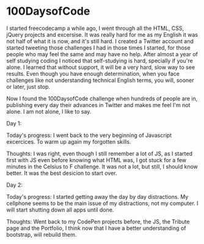 # 100DaysofCode

I started freecodecamp a while ago, I went through all the HTML, CSS, jQuery projects and excersise. It was really hard for me as my English it was not half of what it is now, and it's still hard. 
I created a Twitter account and started tweeting those challenges  I had in those times I started, for those people who may feel the same and may have no help. After almost a year of self studying coding I noticed that self-studying is hard, specially if you're alone.
I learned that without support, it will be a very hard, slow way to see results. Even though you have enough determination, when you face challenges like not understanding technical English terms, you will, sooner or later, just stop. 

Now I found the 100DaysofCode challenge when hundreds of people are in, publishing every day their advances in Twitter and makes me feel I'm not alone. I am not alone, I like  to say.

Day 1:

Today's progress: I went back to the very beginning of Javascript excercices. To warm up again my forgotten skills. 

Thoughts: I was right, even though I still remember a lot of JS, as I started first with JS even before knowing what HTML was, I got stuck for a few minutes in the Celsius to F challenge. It was not a lot, but still, I should know better. It was the best desicion to start over.


Day 2:

Today's progress: I started getting away the day by day distractions. My cellphone seems to be the main issue of my distractions, not my computer. I will start shutting down all apps until done.

Thoughts: Went back to my CodePen projects before, the JS, the Tribute page and the Portfolio, I think now that I have a better understanding of bootstrap, will rebuild them. 

